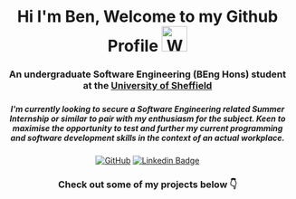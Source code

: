 <div align="center" dir="auto">
  
<h1>
Hi I'm Ben, Welcome to my Github Profile <img src="https://raw.githubusercontent.com/nixin72/nixin72/master/wave.gif" alt="Waving hand animated gif" height="45" style="max-width: 100%; display: inline-block;" data-target="animated-image.originalImage">
</h1>

<h3>
An undergraduate Software Engineering (BEng Hons) student at the <a href="https://www.sheffield.ac.uk/" rel="nofollow">University of Sheffield</a>
<h3>

<h5>
I'm currently looking to secure a Software Engineering related Summer Internship or similar to pair with my enthusiasm for the subject. Keen to maximise the opportunity to test and further my current programming and software development skills in the context of an actual workplace.
</h5>
  
[![GitHub](https://img.shields.io/badge/GitHub-12100E?style=for-the-badge&logo=github&logoColor=white)](https://github.com/bentindal)
  [![Linkedin Badge](https://img.shields.io/badge/Linkedin-0077B5?style=for-the-badge&logo=linkedin&logoColor=white)](https://www.linkedin.com/in/ben-tindal-8176a9177/)
  
  
<h3> Check out some of my projects below 👇 </h3>

</div>
